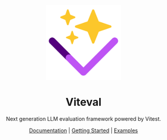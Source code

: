 <p align="center">
<img src="https://github.com/viteval/.github/blob/main/assets/viteval-icon.png?raw=true" height="200">
</p>

<h1 align="center">
Viteval
</h1>
<p align="center">
Next generation LLM evaluation framework powered by Vitest.
<p>
<p align="center">
 <a href="https://viteval.dev">Documentation</a> | <a href="https://viteval.dev/guide/getting-started">Getting Started</a> | <a href="https://viteval.dev/examples">Examples</a>
</p>

<!-- Add discord -->
<!-- <h3 align="center">
<a href="https://chat.vitest.dev"><i>Get involved!</i></a>
</h3> -->
